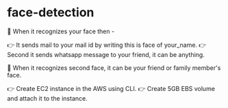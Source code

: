 # face-detection
📌 When it recognizes your face then -

👉 It sends mail to your mail id by writing this is face of your_name.
👉 Second it sends whatsapp message to your friend, it can be anything.

📌 When it recognizes second face, it can be your friend or family member's face.

👉 Create EC2 instance in the AWS using CLI.
👉 Create 5GB EBS volume and attach it to the instance.
